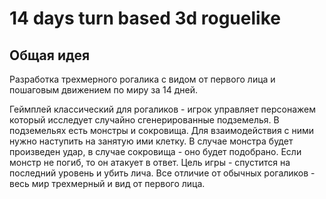 # 14 days turn based 3d roguelike


## Общая идея
Разработка трехмерного рогалика с видом от первого лица и пошаговым движением по миру за 14 дней.

Геймплей классический для рогаликов - игрок управляет персонажем который исследует случайно сгенерированные подземелья. В подземельях есть монстры и сокровища. Для взаимодействия с ними нужно наступить на занятую ими клетку. В случае монстра будет произведен удар, в случае сокровища - оно будет подобрано. Если монстр не погиб, то он атакует в ответ. 
Цель игры - спустится на последний уровень и убить лича.
Все отличие от обычных рогаликов - весь мир трехмерный и вид от первого лица.